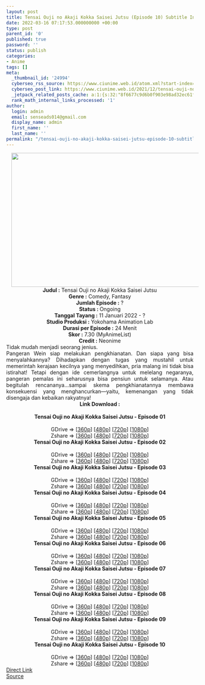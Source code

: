```yaml
---
layout: post
title: Tensai Ouji no Akaji Kokka Saisei Jutsu (Episode 10) Subtitle Indonesia
date: 2022-03-16 07:17:53.000000000 +00:00
type: post
parent_id: '0'
published: true
password: ''
status: publish
categories:
- Anime
tags: []
meta:
  _thumbnail_id: '24994'
  cyberseo_rss_source: https://www.ciunime.web.id/atom.xml?start-index=1
  cyberseo_post_link: https://www.ciunime.web.id/2021/12/tensai-ouji-no-akaji-kokka-saisei-jutsu.html
  _jetpack_related_posts_cache: a:1:{s:32:"8f6677c9d6b0f903e98ad32ec61f8deb";a:2:{s:7:"expires";i:1658633724;s:7:"payload";a:3:{i:0;a:1:{s:2:"id";i:25213;}i:1;a:1:{s:2:"id";i:25178;}i:2;a:1:{s:2:"id";i:25509;}}}}
  rank_math_internal_links_processed: '1'
author:
  login: admin
  email: senseads014@gmail.com
  display_name: admin
  first_name: ''
  last_name: ''
permalink: "/tensai-ouji-no-akaji-kokka-saisei-jutsu-episode-10-subtitle-indonesia/"
---
```

<div class="separator" style="clear: both; text-align: center;"><a href="https://blogger.googleusercontent.com/img/a/AVvXsEjvr3EMlyzt0jSC6c2RA1k4TR5p3IdkzrPBWwo84K-chWSfClWVW2pQt-gTl5hq7FsFVTAhJn57RT3s-B2wPSPKCGxo0QNfu20UxRvF_Mxn-kzJ3fF5maGUZt_GxPNRWZfIXsDa86cUskE1jclss-bg8mfmSkrcFO8EyLYIInt3FN4sfjykV0IclDXN=s1280" style="margin-left: 1em; margin-right: 1em;"><img border="0" data-original-height="720" data-original-width="1280" height="360" src="{{ site.baseurl }}/assets/2022/03/AVvXsEjvr3EMlyzt0jSC6c2RA1k4TR5p3IdkzrPBWwo84K-chWSfClWVW2pQt-gTl5hq7FsFVTAhJn57RT3s-B2wPSPKCGxo0QNfu20UxRvF_Mxn-kzJ3fF5maGUZt_GxPNRWZfIXsDa86cUskE1jclss-bg8mfmSkrcFO8EyLYIInt3FN4sfjykV0IclDXN=w640-h360" width="640" /></a></div>
<div class="separator" style="clear: both; text-align: center;"></div>
<div style="text-align: center;"><b>Judul</b><b><b> </b>:</b> Tensai Ouji no Akaji Kokka Saisei Jutsu</div>
<div style="text-align: center;"><b><b>Genre :</b></b> Comedy, Fantasy</div>
<div style="text-align: center;"><b>Jumlah Episode :</b> ?<br /><b>Status :&nbsp;</b>Ongoing<br /><b>Tanggal Tayang :</b> 11 Januari 2022 - ?<br /><b>Studio Produksi :</b>&nbsp;Yokohama Animation Lab<br /><b>Durasi per Episode :</b> 24 Menit</div>
<div style="text-align: center;"><b>Skor :</b> 7.30 (MyAnimeList)</div>
<div style="text-align: center;"><b>Credit :</b>&nbsp;Neonime</div>
<div style="text-align: center;"></div>
<div style="text-align: justify;">
<div>Tidak mudah menjadi seorang jenius.</div>
<div></div>
<div>Pangeran Wein siap melakukan pengkhianatan. Dan siapa yang bisa menyalahkannya? Dihadapkan dengan tugas yang mustahil untuk memerintah kerajaan kecilnya yang menyedihkan, pria malang ini tidak bisa istirahat! Tetapi dengan ide cemerlangnya untuk melelang negaranya, pangeran pemalas ini seharusnya bisa pensiun untuk selamanya. Atau begitulah rencananya...sampai skema pengkhianatannya membawa konsekuensi yang menghancurkan—yaitu, kemenangan yang tidak disengaja dan kebaikan rakyatnya!</div>
</div>
<div style="text-align: justify;"></div>
<div style="text-align: justify;"></div>
<div style="text-align: center;">
<div style="text-align: center;">
<div style="text-align: left;">
<div style="text-align: center;"><b>Link Download :</b></div>
<div style="text-align: center;"><b><br /></b></div>
<div style="text-align: center;"><span style="text-align: left;"><b>Tensai Ouji no Akaji Kokka Saisei Jutsu&nbsp;</b></span><b>- Episode 01</b></div>
<div style="text-align: center;"><b><br /></b></div>
<div style="text-align: center;">GDrive =&gt; [<a href="https://www.mp4upload.com/btmqobahhyeu" target="_blank" rel="noopener">360p</a>] [<a href="https://acefile.co/f/65042432/neonime_pangeran-jenius-dipaksa-ngelunasi-utang-negara-01-480p-zip" target="_blank" rel="noopener">480p</a>] [<a href="https://acefile.co/f/65042587/neonime_pangeran-jenius-dipaksa-ngelunasi-utang-negara-01-720p-zip" target="_blank" rel="noopener">720p</a>] [<a href="https://acefile.co/f/65042782/neonime_pangeran-jenius-dipaksa-ngelunasi-utang-negara-01-1080p-zip" target="_blank" rel="noopener">1080p</a>]</div>
<div style="text-align: center;">Zshare =&gt; [<a href="https://www5.zippyshare.com/v/SDXAA0RK/file.html" target="_blank" rel="noopener">360p</a>] [<a href="https://www56.zippyshare.com/v/kN0zzfOY/file.html" target="_blank" rel="noopener">480p</a>] [<a href="https://www8.zippyshare.com/v/QwBh27rD/file.html" target="_blank" rel="noopener">720p</a>] [<a href="https://www31.zippyshare.com/v/xAjbWUaI/file.html" target="_blank" rel="noopener">1080p</a>]</div>
<div style="text-align: center;"></div>
<div style="text-align: center;">
<div><span style="text-align: left;"><b>Tensai Ouji no Akaji Kokka Saisei Jutsu&nbsp;</b></span><b>- Episode 02</b></div>
<div><b><br /></b></div>
<div>GDrive =&gt; [<a href="https://www.mp4upload.com/ti6ybi73y5o4" target="_blank" rel="noopener">360p</a>] [<a href="https://www.mp4upload.com/tuyesemtma7v" target="_blank" rel="noopener">480p</a>] [<a href="https://www.mp4upload.com/mlagkvwhmsi1" target="_blank" rel="noopener">720p</a>] [<a href="https://mir.cr/IDHDEVQZ" target="_blank" rel="noopener">1080p</a>]</div>
<div>Zshare =&gt; [<a href="https://www4.zippyshare.com/v/Lgu5Tenz/file.html" target="_blank" rel="noopener">360p</a>] [<a href="https://www26.zippyshare.com/v/QiqOPcGb/file.html" target="_blank" rel="noopener">480p</a>] [<a href="https://www57.zippyshare.com/v/aulITOvP/file.html" target="_blank" rel="noopener">720p</a>] [<a href="https://www85.zippyshare.com/v/KFpqlmtD/file.html" target="_blank" rel="noopener">1080p</a>]</div>
<div></div>
<div>
<div><span style="text-align: left;"><b>Tensai Ouji no Akaji Kokka Saisei Jutsu&nbsp;</b></span><b>- Episode 03</b></div>
<div><b><br /></b></div>
<div>GDrive =&gt; [<a href="https://www.mp4upload.com/4xf15q1hm0tk" target="_blank" rel="noopener">360p</a>] [<a href="https://acefile.co/f/66286704/neonime_pangeran-jenius-dipaksa-ngelunasi-utang-negara-03-480p-zip" target="_blank" rel="noopener">480p</a>] [<a href="https://acefile.co/f/66286817/neonime_pangeran-jenius-dipaksa-ngelunasi-utang-negara-03-720p-zip" target="_blank" rel="noopener">720p</a>] [<a href="https://acefile.co/f/66287034/neonime_pangeran-jenius-dipaksa-ngelunasi-utang-negara-03-1080p-zip" target="_blank" rel="noopener">1080p</a>]</div>
<div>Zshare =&gt; [<a href="https://www22.zippyshare.com/v/Y6DLihce/file.html" target="_blank" rel="noopener">360p</a>] [<a href="https://www37.zippyshare.com/v/kdr4VYuL/file.html" target="_blank" rel="noopener">480p</a>] [<a href="https://www101.zippyshare.com/v/mKmVQFQr/file.html" target="_blank" rel="noopener">720p</a>] [<a href="https://www64.zippyshare.com/v/5IaiD2MU/file.html" target="_blank" rel="noopener">1080p</a>]</div>
</div>
<div></div>
<div>
<div><span style="text-align: left;"><b>Tensai Ouji no Akaji Kokka Saisei Jutsu&nbsp;</b></span><b>- Episode 04</b></div>
<div><b><br /></b></div>
<div>GDrive =&gt; [<a href="https://www.mp4upload.com/lt7gwcq6ogps" target="_blank" rel="noopener">360p</a>] [<a href="https://acefile.co/f/66890720/neonime_pangeran-jenius-dipaksa-ngelunasi-utang-negara-04-480p-zip" target="_blank" rel="noopener">480p</a>] [<a href="https://acefile.co/f/66890864/neonime_pangeran-jenius-dipaksa-ngelunasi-utang-negara-04-720p-zip" target="_blank" rel="noopener">720p</a>] [<a href="https://acefile.co/f/66891083/neonime_pangeran-jenius-dipaksa-ngelunasi-utang-negara-04-1080p-zip" target="_blank" rel="noopener">1080p</a>]</div>
<div>Zshare =&gt; [<a href="https://www106.zippyshare.com/v/JcZKYJ5t/file.html" target="_blank" rel="noopener">360p</a>] [<a href="https://www44.zippyshare.com/v/weLy5uCP/file.html" target="_blank" rel="noopener">480p</a>] [<a href="https://www106.zippyshare.com/v/pKz7GB0h/file.html" target="_blank" rel="noopener">720p</a>] [<a href="https://www113.zippyshare.com/v/8jVjj91n/file.html" target="_blank" rel="noopener">1080p</a>]</div>
</div>
<div></div>
<div>
<div><span style="text-align: left;"><b>Tensai Ouji no Akaji Kokka Saisei Jutsu&nbsp;</b></span><b>- Episode 05</b></div>
<div><b><br /></b></div>
<div>GDrive =&gt; [<a href="https://www.mp4upload.com/c996eaththqb" target="_blank" rel="noopener">360p</a>] [<a href="https://acefile.co/f/67480578/neonime_pangeran-jenius-dipaksa-ngelunasi-utang-negara-05-480p-zip" target="_blank" rel="noopener">480p</a>] [<a href="https://acefile.co/f/67480688/neonime_pangeran-jenius-dipaksa-ngelunasi-utang-negara-05-720p-zip" target="_blank" rel="noopener">720p</a>] [<a href="https://acefile.co/f/67480850/neonime_pangeran-jenius-dipaksa-ngelunasi-utang-negara-05-1080p-zip" target="_blank" rel="noopener">1080p</a>]</div>
<div>Zshare =&gt; [<a href="https://www65.zippyshare.com/v/BV9JSPP8/file.html" target="_blank" rel="noopener">360p</a>] [<a href="https://www61.zippyshare.com/v/hgzG09Lq/file.html" target="_blank" rel="noopener">480p</a>] [<a href="https://www108.zippyshare.com/v/BJnuTBxs/file.html" target="_blank" rel="noopener">720p</a>] [<a href="https://www75.zippyshare.com/v/5MUiVag9/file.html" target="_blank" rel="noopener">1080p</a>]</div>
</div>
<div></div>
<div>
<div><span style="text-align: left;"><b>Tensai Ouji no Akaji Kokka Saisei Jutsu&nbsp;</b></span><b>- Episode 06</b></div>
<div><b><br /></b></div>
<div>GDrive =&gt; [<a href="https://www.mp4upload.com/zmgwwczfyt0u" target="_blank" rel="noopener">360p</a>] [<a href="https://acefile.co/f/68084405/neonime_pangeran-jenius-dipaksa-ngelunasi-utang-negara-06-480p-zip" target="_blank" rel="noopener">480p</a>] [<a href="https://acefile.co/f/68084654/neonime_pangeran-jenius-dipaksa-ngelunasi-utang-negara-06-720p-zip" target="_blank" rel="noopener">720p</a>] [<a href="https://acefile.co/f/68085032/neonime_pangeran-jenius-dipaksa-ngelunasi-utang-negara-06-1080p-zip" target="_blank" rel="noopener">1080p</a>]</div>
<div>Zshare =&gt; [<a href="https://www109.zippyshare.com/v/w1joJgfj/file.html" target="_blank" rel="noopener">360p</a>] [<a href="https://www119.zippyshare.com/v/Q7R0mJiA/file.html" target="_blank" rel="noopener">480p</a>] [<a href="https://www111.zippyshare.com/v/nwmkt0Mg/file.html" target="_blank" rel="noopener">720p</a>] [<a href="https://www46.zippyshare.com/v/DQjgcKTd/file.html" target="_blank" rel="noopener">1080p</a>]</div>
</div>
<div></div>
<div>
<div><span style="text-align: left;"><b>Tensai Ouji no Akaji Kokka Saisei Jutsu&nbsp;</b></span><b>- Episode 07</b></div>
<div><b><br /></b></div>
<div>GDrive =&gt; [<a href="https://www.mp4upload.com/36zbg6lsebbr" target="_blank" rel="noopener">360p</a>] [<a href="https://acefile.co/f/68690771/neonime_pangeran-jenius-dipaksa-ngelunasi-utang-negara-07-480p-zip" target="_blank" rel="noopener">480p</a>] [<a href="https://acefile.co/f/68690837/neonime_pangeran-jenius-dipaksa-ngelunasi-utang-negara-07-720p-zip" target="_blank" rel="noopener">720p</a>] [<a href="https://acefile.co/f/68691048/neonime_pangeran-jenius-dipaksa-ngelunasi-utang-negara-07-1080p-zip" target="_blank" rel="noopener">1080p</a>]</div>
<div>Zshare =&gt; [<a href="https://www116.zippyshare.com/v/wlFu27fv/file.html" target="_blank" rel="noopener">360p</a>] [<a href="https://www52.zippyshare.com/v/dhv3fxcC/file.html" target="_blank" rel="noopener">480p</a>] [<a href="https://www75.zippyshare.com/v/wyFfrq25/file.html" target="_blank" rel="noopener">720p</a>] [<a href="https://www34.zippyshare.com/v/1kIiejxW/file.html" target="_blank" rel="noopener">1080p</a>]</div>
</div>
<div></div>
<div>
<div><span style="text-align: left;"><b>Tensai Ouji no Akaji Kokka Saisei Jutsu&nbsp;</b></span><b>- Episode 08</b></div>
<div><b><br /></b></div>
<div>GDrive =&gt; [<a href="https://www.mp4upload.com/x1svroi33owd" target="_blank" rel="noopener">360p</a>] [<a href="https://acefile.co/f/69213426/neonime_pangeran-jenius-dipaksa-ngelunasi-utang-negara-08-480p-zip" target="_blank" rel="noopener">480p</a>] [<a href="https://acefile.co/f/69213555/neonime_pangeran-jenius-dipaksa-ngelunasi-utang-negara-08-720p-zip" target="_blank" rel="noopener">720p</a>] [<a href="https://acefile.co/f/69213742/neonime_pangeran-jenius-dipaksa-ngelunasi-utang-negara-08-1080p-zip" target="_blank" rel="noopener">1080p</a>]</div>
<div>Zshare =&gt; [<a href="https://www89.zippyshare.com/v/ct5LATiw/file.html" target="_blank" rel="noopener">360p</a>] [<a href="https://www74.zippyshare.com/v/hfDM3k1I/file.html" target="_blank" rel="noopener">480p</a>] [<a href="https://www34.zippyshare.com/v/1Pr2ybEv/file.html" target="_blank" rel="noopener">720p</a>] [<a href="https://www54.zippyshare.com/v/AI6zykvl/file.html" target="_blank" rel="noopener">1080p</a>]</div>
</div>
<div></div>
<div>
<div><span style="text-align: left;"><b>Tensai Ouji no Akaji Kokka Saisei Jutsu&nbsp;</b></span><b>- Episode 09</b></div>
<div><b><br /></b></div>
<div>GDrive =&gt; [<a href="https://www.mp4upload.com/nlxnop5hwuyc" target="_blank" rel="noopener">360p</a>] [<a href="https://acefile.co/f/69759885/neonime_pangeran-jenius-dipaksa-ngelunasi-utang-negara-09-480p-zip" target="_blank" rel="noopener">480p</a>] [<a href="https://acefile.co/f/69760167/neonime_pangeran-jenius-dipaksa-ngelunasi-utang-negara-09-720p-zip" target="_blank" rel="noopener">720p</a>] [<a href="https://acefile.co/f/69760839/neonime_pangeran-jenius-dipaksa-ngelunasi-utang-negara-09-1080p-zip" target="_blank" rel="noopener">1080p</a>]</div>
<div>Zshare =&gt; [<a href="https://www31.zippyshare.com/v/pLC6MwTv/file.html" target="_blank" rel="noopener">360p</a>] [<a href="https://www42.zippyshare.com/v/YBTEjU7N/file.html" target="_blank" rel="noopener">480p</a>] [<a href="https://www83.zippyshare.com/v/pOK3nSUL/file.html" target="_blank" rel="noopener">720p</a>] [<a href="https://www43.zippyshare.com/v/H25T1mjY/file.html" target="_blank" rel="noopener">1080p</a>]</div>
</div>
<div></div>
<div>
<div><span style="text-align: left;"><b>Tensai Ouji no Akaji Kokka Saisei Jutsu&nbsp;</b></span><b>- Episode 10</b></div>
<div><b><br /></b></div>
<div>GDrive =&gt; [<a href="https://www.mp4upload.com/b2ibx2w2562l" target="_blank" rel="noopener">360p</a>] [<a href="https://acefile.co/f/70274981/neonime_pangeran-jenius-dipaksa-ngelunasi-hutang-negara-10-480p-zip" target="_blank" rel="noopener">480p</a>] [<a href="https://acefile.co/f/70275182/neonime_pangeran-jenius-dipaksa-ngelunasi-hutang-negara-10-720p-zip" target="_blank" rel="noopener">720p</a>] [<a href="https://acefile.co/f/70275391/neonime_pangeran-jenius-dipaksa-ngelunasi-hutang-negara-10-1080p-zip" target="_blank" rel="noopener">1080p</a>]</div>
<div>Zshare =&gt; [<a href="https://www53.zippyshare.com/v/UnkaUEFY/file.html" target="_blank" rel="noopener">360p</a>] [<a href="https://www30.zippyshare.com/v/ocTo8pp8/file.html" target="_blank" rel="noopener">480p</a>] [<a href="https://www116.zippyshare.com/v/tDAetLud/file.html" target="_blank" rel="noopener">720p</a>] [<a href="https://www19.zippyshare.com/v/FBXLVSrD/file.html" target="_blank" rel="noopener">1080p</a>]</div>
</div>
</div>
</div>
</div>
</div>
<link rel="stylesheet" href="https://cdnjs.cloudflare.com/ajax/libs/font-awesome/4.7.0/css/font-awesome.min.css" />
<div class="divbtn"> <a href="https://handymansurrender.com/fihup8buzv?key=94550f7ce39444073321dde3b8782f97" class="btn"><i class="fa fa-download"></i> Direct Link</a> <br /><a href="https://www.ciunime.web.id/2021/12/tensai-ouji-no-akaji-kokka-saisei-jutsu.html">Source</a> </div>
